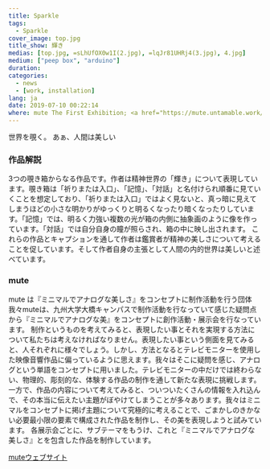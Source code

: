 ```yaml
---
title: Sparkle
tags:
  - Sparkle
cover_image: top.jpg
title_show: 輝き
medias: [top.jpg, =sLhUfOX0w1I(2.jpg), =lqJr81UHRj4(3.jpg), 4.jpg]
medium: ["peep box", "arduino"]
duration:
categories:
  - news
  - [work, installation]
lang: ja
date: 2019-07-10 00:22:14
where: mute The First Exhibition; <a href="https://mute.untamable.work/archive.html?lang=jp" target="_blank">Luminescence</a>
---
```

世界を覗く。
あぁ、人間は美しい

### 作品解説
3つの覗き箱からなる作品です。作者は精神世界の「輝き」について表現しています。覗き箱は「祈りまたは入口」、「記憶」、「対話」と名付けられ順番に見ていくことを想定しており、「祈りまたは入口」ではよく見ないと、真っ暗に見えてしまうほどの小さな明かりがゆっくりと明るくなったり暗くなったりしています。「記憶」では、明るく力強い複数の光が箱の内側に抽象画のように像を作っています。「対話」では自分自身の瞳が照らされ、箱の中に映し出されます。
これらの作品とキャプションを通して作者は鑑賞者が精神の美しさについて考えることを促しています。そして作者自身の主張として人間の内的世界は美しいと述べています。

### mute
mute は『ミニマルでアナログな美しさ』をコンセプトに制作活動を行う団体
我々muteは、九州大学大橋キャンパスで制作活動を行なっていて感じた疑問点から『ミニマルでアナログな美』をコンセプトに創作活動・展示会を行なっています。
制作というものを考えてみると、表現したい事とそれを実現する方法について私たちは考えなければなりません。表現したい事という側面を見てみると、人それぞれに様々でしょう。しかし、方法となるとテレビモニターを使用した映像音響作品に偏っているように思えます。我々はそこに疑問を感じ、アナログという単語をコンセプトに用いました。テレビモニターの中だけでは終わらない、物理的、彫刻的な、体験する作品の制作を通して新たな表現に挑戦します。一方で、作品の内容について考えてみると、ついついたくさんの情報を入れ込んで、その本当に伝えたい主題がぼやけてしまうことが多々あります。我々はミニマルをコンセプトに掲げ主題について究極的に考えることで、ごまかしのきかない必要最小限の要素で構成された作品を制作し、その美を表現しようと試みています。
各展示会ごとに、サブテーマをもうけ、これと『ミニマルでアナログな美しさ』とを包含した作品を制作しています。

[muteウェブサイト](https://mute.untamable.work/index.html?lang=jp)
<!--
# Tag Plugins
## Image
{% img [class names] /path/to/image [width] [height] "title text 'alt text'" %}

## Link
{% link text url [external] [title] %}

## YouTube
{% youtube video_id %}

## Vimeo
{% vimeo video_id [width] [height] %}

<!-- more -->
